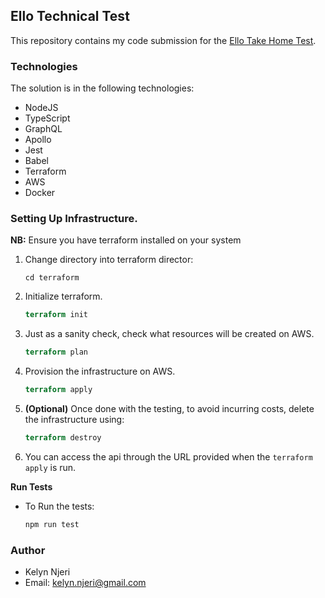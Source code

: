 ## Ello Technical Test
This repository contains my code submission for the [Ello Take Home Test](https://github.com/ElloTechnology/backend_takehome).

### Technologies
The solution is in the following technologies:
- NodeJS
- TypeScript
- GraphQL
- Apollo
- Jest
- Babel
- Terraform
- AWS
- Docker

### Setting Up Infrastructure.
**NB:** Ensure you have terraform installed on your system
1. Change directory into terraform director:
    ```
   cd terraform
   ```
2. Initialize terraform.
    ```terraform
    terraform init
   ```
3. Just as a sanity check, check what resources will be created on AWS. 
    ```terraform
    terraform plan
    ```
4. Provision the infrastructure on AWS.
    ```terraform
    terraform apply
   ```
5. **(Optional)** Once done with the testing, to avoid incurring costs, delete the infrastructure using:
    ```terraform
    terraform destroy
   ```

6. You can access the api through the URL provided when the `terraform apply` is run.

**Run Tests**
- To Run the tests:
    ```markdown
    npm run test
    ```

### Author
- Kelyn Njeri
- Email: [kelyn.njeri@gmail.com](mailto:kelyn.njeri@gmail.com)


